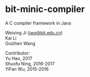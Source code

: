 # bit-minic-compiler
A C compiler framework in Java

Weixing Ji (jwx@bit.edu.cn) <br> 
Kai Li<br> 
Guizhen Wang<br> 

Contributor:<br> 
Yu Hao, 2017<br>
Shuofu Ning, 2016-2017<br>
YiFan Wu, 2015-2016
